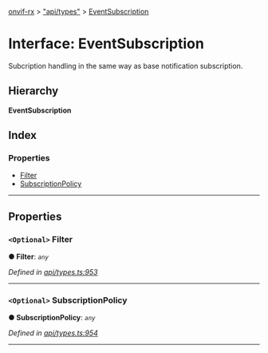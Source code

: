 [onvif-rx](../README.md) > ["api/types"](../modules/_api_types_.md) > [EventSubscription](../interfaces/_api_types_.eventsubscription.md)

# Interface: EventSubscription

Subcription handling in the same way as base notification subscription.

## Hierarchy

**EventSubscription**

## Index

### Properties

* [Filter](_api_types_.eventsubscription.md#filter)
* [SubscriptionPolicy](_api_types_.eventsubscription.md#subscriptionpolicy)

---

## Properties

<a id="filter"></a>

### `<Optional>` Filter

**● Filter**: *`any`*

*Defined in [api/types.ts:953](https://github.com/patrickmichalina/onvif-rx/blob/f117e44/src/api/types.ts#L953)*

___
<a id="subscriptionpolicy"></a>

### `<Optional>` SubscriptionPolicy

**● SubscriptionPolicy**: *`any`*

*Defined in [api/types.ts:954](https://github.com/patrickmichalina/onvif-rx/blob/f117e44/src/api/types.ts#L954)*

___

